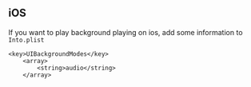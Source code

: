 ## iOS
If you want to play background playing on ios, add some information to `Into.plist`
```
<key>UIBackgroundModes</key>
	<array>
		<string>audio</string>
	</array>
```
